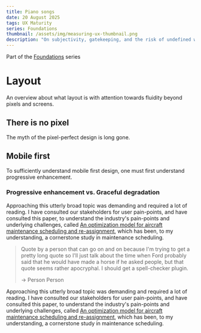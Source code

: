 ```yaml
---
title: Piano songs
date: 20 August 2025
tags: UX Maturity
series: Foundations
thumbnail: /assets/img/measuring-ux-thumbnail.png
description: "On subjectivity, gatekeeping, and the risk of undefined words."
---
```


<series-heading>

<bb-tags>

Part of the [Foundations](./text.html) series

</bb-tags>

# Layout

</series-heading>

An overview about what layout is with attention towards fluidity beyond pixels and screens.

## There is no pixel

The myth of the pixel-perfect design is long gone.

## Mobile first

To sufficiently understand mobile first design, one must first understand progressive enhancement.



### Progressive enhancement vs. Graceful degradation

Approaching this utterly broad topic was demanding and required a lot of reading. I have consulted our stakeholders for user pain-points, and have consulted this paper, to understand the industry's pain-points and underlying challenges, called [An optimization model for aircraft maintenance scheduling and re-assignment](https://www.sciencedirect.com/science/article/abs/pii/S0965856402000046?via%3Dihub), which has been, to my understanding, a cornerstone study in maintenance scheduling.

> Quote by a person that can go on and on because I'm trying to get a pretty long quote so I'll just talk about the time when Ford probably said that he would have made a horse if he asked people, but that quote seems rather apocryphal. I should get a spell-checker plugin.
>
> → Person Person

Approaching this utterly broad topic was demanding and required a lot of reading. I have consulted our stakeholders for user pain-points, and have consulted this paper, to understand the industry's pain-points and underlying challenges, called [An optimization model for aircraft maintenance scheduling and re-assignment](https://www.sciencedirect.com/science/article/abs/pii/S0965856402000046?via%3Dihub), which has been, to my understanding, a cornerstone study in maintenance scheduling.
